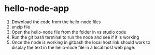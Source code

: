 # hello-node-app
1. Download the code from the hello-node files
2. unzip file
3. Open the hello-node file from the folder in vs studio code
4. Run the git bash terminal to run the node and see if it is working
5. Once the node is working in gitbash the local host link should work to display the text in the hello-node file in a local host web page.
